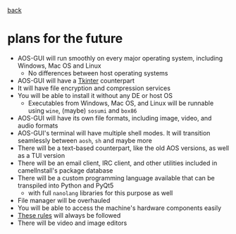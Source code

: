 <a href="docs/help.md">back</a>
# plans for the future

- AOS-GUI will run smoothly on every major operating system, including Windows, Mac OS and Linux
    - No differences between host operating systems
- AOS-GUI will have a [Tkinter](https://docs.python.org/3/library/tk.html) counterpart
- It will have file encryption and compression services
- You will be able to install it without any DE or host OS
    - Executables from Windows, Mac OS, and Linux will be runnable using `wine`, (maybe) `sosumi` and `box86`
- AOS-GUI will have its own file formats, including image, video, and audio formats
- AOS-GUI's terminal will have multiple shell modes. It will transition seamlessly between `aosh`, `sh` and maybe more
- There will be a text-based counterpart, like the old AOS versions, as well as a TUI version
- There will be an email client, IRC client, and other utilities included in camelInstall's package database
- There will be a custom programming language available that can be transpiled into Python and PyQt5
    - with full `nanolang` libraries for this purpose as well
- File manager will be overhauled
- You will be able to access the machine's hardware components easily
- [These rules](docs/personal/reqs.md) will always be followed
- There will be video and image editors